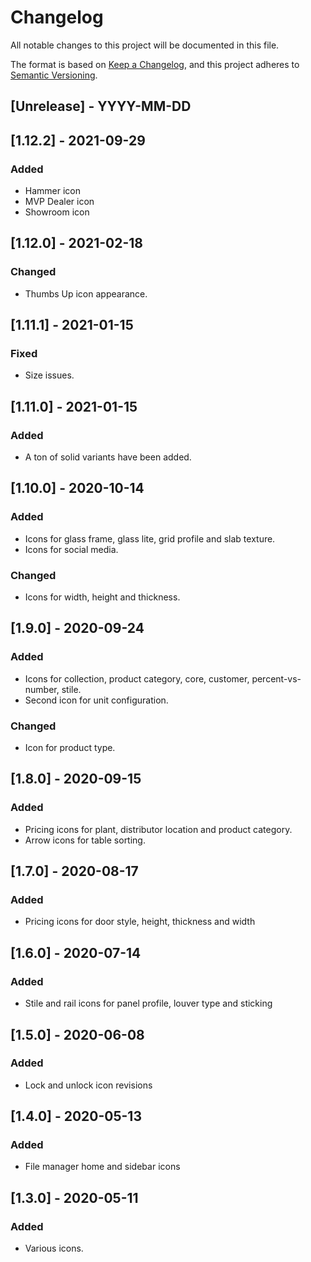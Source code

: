 # Changelog

All notable changes to this project will be documented in this file.

The format is based on [Keep a Changelog](https://keepachangelog.com/en/1.0.0/),
and this project adheres to [Semantic Versioning](https://semver.org/spec/v2.0.0.html).

## [Unrelease] - YYYY-MM-DD
## [1.12.2] - 2021-09-29
### Added

- Hammer icon
- MVP Dealer icon
- Showroom icon

## [1.12.0] - 2021-02-18

### Changed

- Thumbs Up icon appearance.

## [1.11.1] - 2021-01-15

### Fixed

- Size issues.

## [1.11.0] - 2021-01-15

### Added

- A ton of solid variants have been added.

## [1.10.0] - 2020-10-14

### Added

- Icons for glass frame, glass lite, grid profile and slab texture.
- Icons for social media.

### Changed

- Icons for width, height and thickness.

## [1.9.0] - 2020-09-24

### Added

- Icons for collection, product category, core, customer, percent-vs-number, stile.
- Second icon for unit configuration.

### Changed

- Icon for product type.

## [1.8.0] - 2020-09-15

### Added

- Pricing icons for plant, distributor location and product category.
- Arrow icons for table sorting.

## [1.7.0] - 2020-08-17

### Added

- Pricing icons for door style, height, thickness and width

## [1.6.0] - 2020-07-14

### Added

- Stile and rail icons for panel profile, louver type and sticking

## [1.5.0] - 2020-06-08

### Added

- Lock and unlock icon revisions

## [1.4.0] - 2020-05-13

### Added

- File manager home and sidebar icons

## [1.3.0] - 2020-05-11

### Added

- Various icons.
